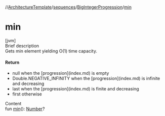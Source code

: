 //[ArchitectureTemplate](../../index.md)/[sequences](../index.md)/[BigIntegerProgression](index.md)/[min](min.md)



# min  
[jvm]  
Brief description  
Gets min element yielding O(1) time capacity.  
  


#### Return  
<ul><li>null when the [progression](index.md) is empty</li><li>Double.NEGATIVE_INFINITY when the [progression](index.md) is infinite and decreasing</li><li>last when the [progression](index.md) is finite and decreasing</li><li>first otherwise</li></ul>  
  
  
Content  
fun [min](min.md)(): [Number](https://kotlinlang.org/api/latest/jvm/stdlib/kotlin/-number/index.html)?  



